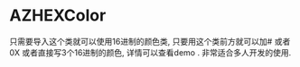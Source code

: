 # AZHEXColor
只需要导入这个类就可以使用16进制的颜色类, 
只要用这个类前方就可以加# 或者 0X 或者直接写3个16进制的颜色, 详情可以查看demo . 
非常适合多人开发的使用. 
